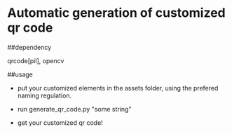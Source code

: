 # Automatic generation of customized qr code

##dependency

qrcode[pil], opencv

##usage

* put your customized elements in the assets folder, using the prefered naming regulation.

* run generate_qr_code.py "some string"

* get your customized qr code!

 
